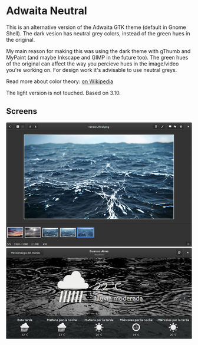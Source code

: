 # Adwaita Neutral

This is an alternative version of the Adwaita GTK theme (default in Gnome
Shell). The dark vesion has neutral grey colors, instead of the green hues in
the original.

My main reason for making this was using the dark theme with gThumb and MyPaint
(and maybe Inkscape and GIMP in the future too). The green hues of the original
can affect the way you percieve hues in the image/video you're working on. For
design work it's advisable to use neutral greys.

Read more about color theory: [on
Wikipedia](http://en.wikipedia.org/wiki/Color_vision#Subjectivity_of_color_perception)

The light version is not touched. Based on 3.10.

## Screens
![gThumb](screens/gthumb.png)
![gThumb](screens/weather.png)


